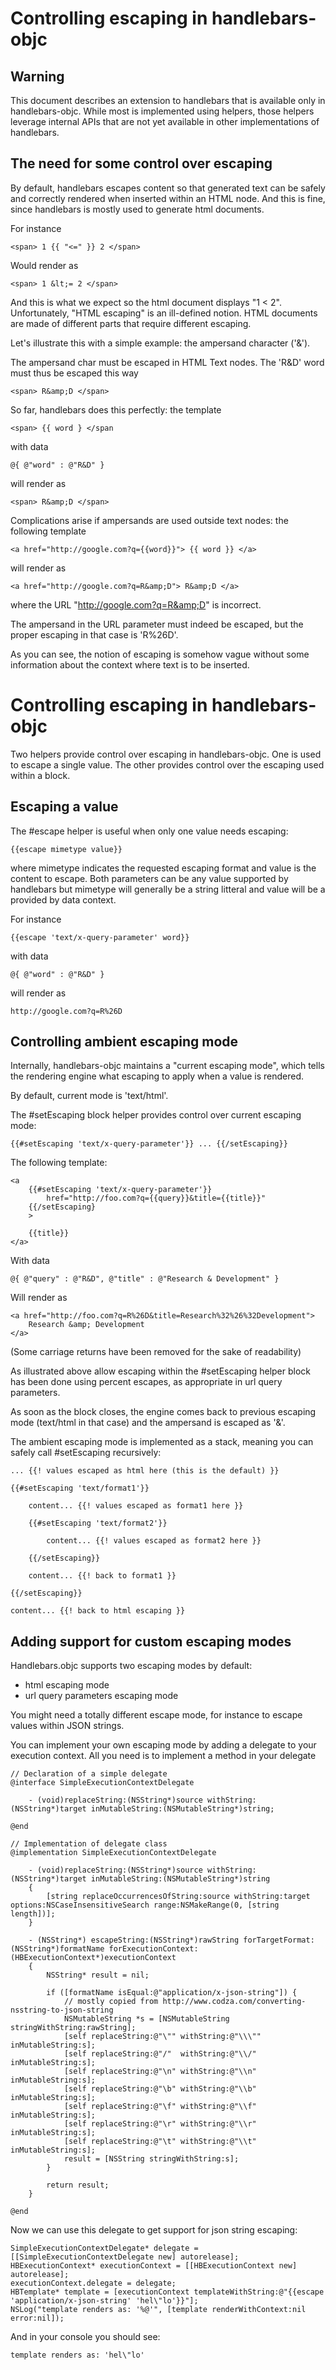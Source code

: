 # Controlling escaping in handlebars-objc #

## Warning

This document describes an extension to handlebars that is available only in handlebars-objc. While most is implemented using helpers, those helpers leverage internal APIs that are not yet available in other implementations of handlebars.

## The need for some control over escaping

By default, handlebars escapes content so that generated text can be safely and correctly rendered when inserted within an HTML node. And this is fine, since handlebars is mostly used to generate html documents. 

For instance

	<span> 1 {{ "<=" }} 2 </span>

Would render as

	<span> 1 &lt;= 2 </span>

And this is what we expect so the html document displays "1 < 2".
Unfortunately, "HTML escaping" is an ill-defined notion. HTML documents are made of different parts that require different escaping. 

Let's illustrate this with a simple example: the ampersand character ('&').

The ampersand char must be escaped in HTML Text nodes. The 'R&D' word must thus be escaped this way

	<span> R&amp;D </span>

So far, handlebars does this perfectly: the template 

	<span> {{ word } </span

with data

	@{ @"word" : @"R&D" }

will render as

	<span> R&amp;D </span>

Complications arise if ampersands are used outside text nodes: the following template

	<a href="http://google.com?q={{word}}"> {{ word }} </a>

will render as

	<a href="http://google.com?q=R&amp;D"> R&amp;D </a>

where the URL "http://google.com?q=R&amp;D" is incorrect.

The ampersand in the URL parameter must indeed be escaped, but the proper escaping in that case is 'R%26D'.

As you can see, the notion of escaping is somehow vague without some information about the context where text is to be inserted.

# Controlling escaping in handlebars-objc

Two helpers provide control over escaping in handlebars-objc. One is used to escape a single value. The other provides control over the escaping used within a block. 

## Escaping a value

The #escape helper is useful when only one value needs escaping:

	{{escape mimetype value}}

where mimetype indicates the requested escaping format and value is the content to escape. Both parameters can be any value supported by handlebars but mimetype will generally be a string litteral and value will be a provided by data context.

For instance

	{{escape 'text/x-query-parameter' word}}

with data

	@{ @"word" : @"R&D" }

will render as

	http://google.com?q=R%26D


## Controlling ambient escaping mode

Internally, handlebars-objc maintains a "current escaping mode", which tells the rendering engine what escaping to apply when a value is rendered.

By default, current mode is 'text/html'.

The #setEscaping block helper provides control over current escaping mode:

	{{#setEscaping 'text/x-query-parameter'}} ... {{/setEscaping}}

The following template:

	<a 
    	{{#setEscaping 'text/x-query-parameter'}}
    		href="http://foo.com?q={{query}}&title={{title}}"
       	{{/setEscaping}
        > 
    
       	{{title}} 
    </a>

With data 

	@{ @"query" : @"R&D", @"title" : @"Research & Development" }

Will render as 

	<a href="http://foo.com?q=R%26D&title=Research%32%26%32Development">
    	Research &amp; Development
    </a>

(Some carriage returns have been removed for the sake of readability)

As illustrated above allow escaping within the #setEscaping helper block has been done using percent escapes, as appropriate in url query parameters.

As soon as the block closes, the engine comes back to previous escaping mode (text/html in that case) and the ampersand is escaped as '&amp;'.

The ambient escaping mode is implemented as a stack, meaning you can safely call #setEscaping recursively:

	
    ... {{! values escaped as html here (this is the default) }}
    
	{{#setEscaping 'text/format1'}}
    	
        content... {{! values escaped as format1 here }}
        
        {{#setEscaping 'text/format2'}}
        
        	content... {{! values escaped as format2 here }}
            
        {{/setEscaping}}
        
        content... {{! back to format1 }}
        
    {{/setEscaping}}
	
	content... {{! back to html escaping }}
    

## Adding support for custom escaping modes

Handlebars.objc supports two escaping modes by default: 
 - html escaping mode 
 - url query parameters escaping mode 

You might need a totally different escape mode, for instance to escape values within JSON strings. 

You can implement your own escaping mode by adding a delegate to your execution context. All you need is to implement a method in your delegate  

	// Declaration of a simple delegate
	@interface SimpleExecutionContextDelegate
    
        - (void)replaceString:(NSString*)source withString:(NSString*)target inMutableString:(NSMutableString*)string;
        
    @end
        
    // Implementation of delegate class
	@implementation SimpleExecutionContextDelegate
    
        - (void)replaceString:(NSString*)source withString:(NSString*)target inMutableString:(NSMutableString*)string
        {
            [string replaceOccurrencesOfString:source withString:target options:NSCaseInsensitiveSearch range:NSMakeRange(0, [string length])];
        }

        - (NSString*) escapeString:(NSString*)rawString forTargetFormat:(NSString*)formatName forExecutionContext:(HBExecutionContext*)executionContext
        {
            NSString* result = nil;

            if ([formatName isEqual:@"application/x-json-string"]) {
                // mostly copied from http://www.codza.com/converting-nsstring-to-json-string
                NSMutableString *s = [NSMutableString stringWithString:rawString];
                [self replaceString:@"\"" withString:@"\\\"" inMutableString:s];
                [self replaceString:@"/"  withString:@"\\/"  inMutableString:s];
                [self replaceString:@"\n" withString:@"\\n"  inMutableString:s];
                [self replaceString:@"\b" withString:@"\\b"  inMutableString:s];
                [self replaceString:@"\f" withString:@"\\f"  inMutableString:s];
                [self replaceString:@"\r" withString:@"\\r"  inMutableString:s];
                [self replaceString:@"\t" withString:@"\\t"  inMutableString:s];
                result = [NSString stringWithString:s];
            }

            return result;
        }

	@end

Now we can use this delegate to get support for json string escaping:

    SimpleExecutionContextDelegate* delegate = [[SimpleExecutionContextDelegate new] autorelease];
    HBExecutionContext* executionContext = [[HBExecutionContext new] autorelease];
    executionContext.delegate = delegate;
    HBTemplate* template = [executionContext templateWithString:@"{{escape 'application/x-json-string' 'hel\"lo'}}"];
    NSLog("template renders as: '%@'", [template renderWithContext:nil error:nil]);

And in your console you should see: 

	template renders as: 'hel\"lo'


















